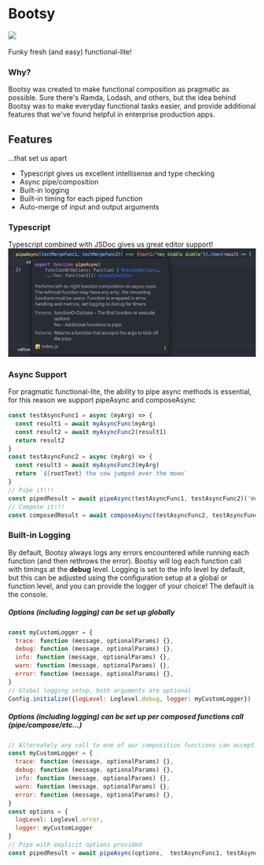 # Bootsy

<img src="https://lastfm.freetls.fastly.net/i/u/ar0/cedc846292324665b46d380e72b16469.jpg"></img>

Funky fresh (and easy) functional-lite!

### Why?
Bootsy was created to make functional composition as pragmatic as possible. Sure there's Ramda, Lodash, and others,
but the idea behind Bootsy was to make everyday functional tasks easier, and provide additional features
that we've found helpful in enterprise production apps.

## Features
...that set us apart
* Typescript gives us excellent intellisense and type checking
* Async pipe/composition
* Built-in logging
* Built-in timing for each piped function
* Auto-merge of input and output arguments

### Typescript
Typescript combined with JSDoc gives us great editor support!
<img src="https://github.com/eswann/bootsy/blob/main/readme-assets/editor-support-1.png?raw=true"></img>

### Async Support
For pragmatic functional-lite, the ability to pipe async methods is essential, for this reason we
support pipeAsync and composeAsync

```javascript
const testAsyncFunc1 = async (myArg) => {
  const result1 = await myAsyncFunc(myArg)
  const result2 = await myAsyncFunc2(result1)
  return result2
}
const testAsyncFunc2 = async (myArg) => {
  const result3 = await myAsyncFunc3(myArg)
  return `${rootText} the cow jumped over the moon`
}
// Pipe it!!!
const pipedResult = await pipeAsync(testAsyncFunc1, testAsyncFunc2)('We got tha funk!')
// Compose it!!!
const composedResult = await composeAsync(testAsyncFunc2, testAsyncFunc1)('funk tha got We!')
```

### Built-in Logging
By default, Bootsy always logs any errors encountered while running each function (and then rethrows the error).
Bootsy will log each function call with timings at the **debug** level.
Logging is set to the info level by default, but this can be adjusted using the configuration setup
at a global or function level, and you can provide the logger of your choice! The default is the console.

##### Options (including logging) can be set up globally
```javascript
const myCustomLogger = {
  trace: function (message, optionalParams) {},
  debug: function (message, optionalParams) {},
  info: function (message, optionalParams) {},
  warn: function (message, optionalParams) {},
  error: function (message, optionalParams) {},
}
// Global logging setup, both arguments are optional
Config.initialize({logLevel: Loglevel.debug, logger: myCustomLogger})
```

##### Options (including logging) can be set up per composed functions call (pipe/compose/etc...)
```javascript
// Alternately any call to one of our composition functions can accept options as the fir
const myCustomLogger = {
  trace: function (message, optionalParams) {},
  debug: function (message, optionalParams) {},
  info: function (message, optionalParams) {},
  warn: function (message, optionalParams) {},
  error: function (message, optionalParams) {},
}
const options = {
  logLevel: Loglevel.error,
  logger: myCustomLogger
}
// Pipe with explicit options provided
const pipedResult = await pipeAsync(options,  testAsyncFunc1, testAsyncFunc2)('We got da funk!')
```

